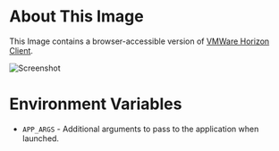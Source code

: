 # About This Image

This Image contains a browser-accessible version of [VMWare Horizon Client](https://www.vmware.com/products/horizon.html).


![Screenshot][Image_Screenshot]

[Image_Screenshot]: https://f.hubspotusercontent30.net/hubfs/5856039/dockerhub/image-screenshots/vmware-horizon.png "Image Screenshot"

# Environment Variables

* `APP_ARGS` - Additional arguments to pass to the application when launched.
